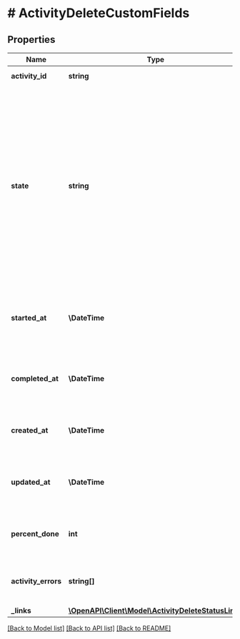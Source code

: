 # # ActivityDeleteCustomFields

## Properties

Name | Type | Description | Notes
------------ | ------------- | ------------- | -------------
**activity_id** | **string** | Unique ID for the activity. | [optional] [readonly]
**state** | **string** | The state of the request: &lt;p&gt;&lt;ul&gt; &lt;li&gt;initialized - request has been received&lt;/li&gt; &lt;li&gt;processing - request is being processed&lt;/li&gt; &lt;li&gt;completed - job completed&lt;/li&gt; &lt;li&gt;cancelled - request was cancelled&lt;/li&gt; &lt;li&gt;failed - job failed to complete&lt;/li&gt; &lt;li&gt;timed_out - the request timed out before completing\&quot;&lt;/li&gt; &lt;/ul&gt; &lt;/p&gt; | [optional]
**started_at** | **\DateTime** | Timestamp showing when we began processing the activity request, in ISO-8601 format. | [optional] [readonly]
**completed_at** | **\DateTime** | Timestamp showing when we completed processing the activity, in ISO-8601 format. | [optional] [readonly]
**created_at** | **\DateTime** | Timestamp showing when we created the activity, in ISO-8601 format. | [optional] [readonly]
**updated_at** | **\DateTime** | Timestamp showing when we last updated the activity, in ISO-8601 format. | [optional] [readonly]
**percent_done** | **int** | Shows the percent done for an activity that we are still processing. | [optional] [readonly]
**activity_errors** | **string[]** | Array of messages describing the errors that occurred. | [optional]
**_links** | [**\OpenAPI\Client\Model\ActivityDeleteStatusLinks**](ActivityDeleteStatusLinks.md) |  | [optional]

[[Back to Model list]](../../README.md#models) [[Back to API list]](../../README.md#endpoints) [[Back to README]](../../README.md)
